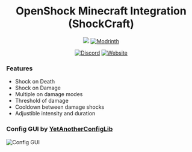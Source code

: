 <center><div align="center">
  
# OpenShock Minecraft Integration (ShockCraft)

![](https://img.shields.io/badge/Enviroment-Client-purple?style=for-the-badge)
[![Modrinth](https://img.shields.io/modrinth/dt/shockcraft?color=00AF5C&label=downloads&logo=modrinth&style=for-the-badge)](https://modrinth.com/mod/shockcraft)

[![Discord](https://img.shields.io/discord/1078124408775901204?style=for-the-badge&color=6451f1&label=OpenShock%20Discord&logo=discord)](https://openshock.net/discord)
[![Website](https://img.shields.io/badge/Website-e14a6d?style=for-the-badge)](https://openshock.net)

</div></center>

### Features

- Shock on Death
- Shock on Damage
- Multiple on damage modes
- Threshold of damage
- Cooldown between damage shocks
- Adjustible intensity and duration

### Config GUI by [YetAnotherConfigLib](https://github.com/isXander/YetAnotherConfigLib)

![Config GUI](https://cdn.modrinth.com/data/DwMSqx5B/images/e2c399b6c2c222aa3c729e9ae069d854a2708a4a.png)

